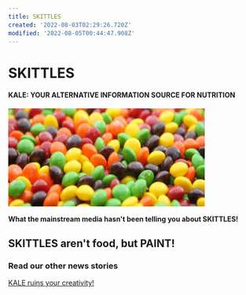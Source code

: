 ```yaml
---
title: SKITTLES
created: '2022-08-03T02:29:26.720Z'
modified: '2022-08-05T00:44:47.908Z'
---
```


# SKITTLES

#### KALE: YOUR ALTERNATIVE INFORMATION SOURCE FOR NUTRITION

<img src="attachments/skittles.jpeg" width="400" height="200" /> 

**What the mainstream media hasn't been telling you about SKITTLES!**

## SKITTLES aren't food, but PAINT!

### Read our other news stories
[KALE ruins your creativity!](./KALE.md)


